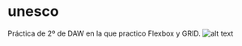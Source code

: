 # unesco
Práctica de 2º de DAW en la que practico Flexbox y GRID.
![alt text](https://github.com/adrianhruiz/unesco/img/master/thumbmail.png?raw=true)
